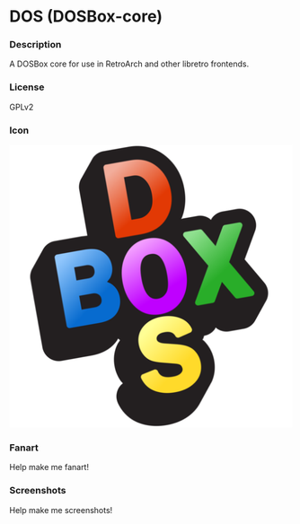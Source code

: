 # DOS (DOSBox-core)

### Description

A DOSBox core for use in RetroArch and other libretro frontends.

### License

GPLv2

### Icon

![DOS (DOSBox-core) icon](game.libretro.dosbox-core/resources/icon.png)

### Fanart

Help make me fanart!

### Screenshots

Help make me screenshots!
